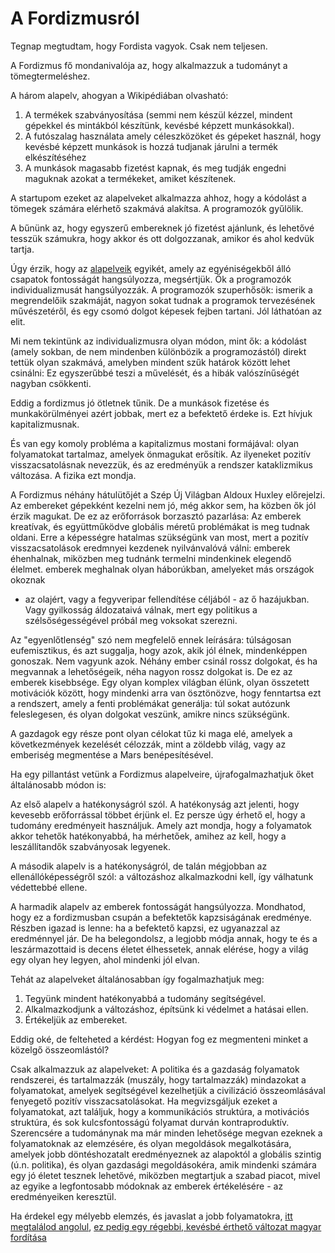 # A Fordizmusról

Tegnap megtudtam, hogy Fordista vagyok. Csak nem teljesen.

A Fordizmus fő mondanivalója az, hogy alkalmazzuk a tudományt a tömegtermeléshez.

A három alapelv, ahogyan a Wikipédiában olvasható:

1. A termékek szabványosítása (semmi nem készül  kézzel, mindent gépekkel és mintákból készítünk, kevésbé képzett munkásokkal).
2. A futószalag használata amely céleszközöket és gépeket használ, hogy kevésbé képzett munkások is hozzá tudjanak járulni a termék elkészítéséhez
3. A munkások magasabb fizetést kapnak, és meg tudják engedni maguknak azokat a termékeket, amiket készítenek.

A startupom ezeket az alapelveket alkalmazza ahhoz, hogy a kódolást a tömegek számára elérhető szakmává alakítsa. A programozók gyűlölik.

A bűnünk az, hogy egyszerű embereknek jó fizetést ajánlunk, és lehetővé tesszük számukra, hogy akkor és ott dolgozzanak, amikor és ahol kedvük tartja.

Úgy érzik, hogy az [alapelveik](https://agilemanifesto.org/principles.html) egyikét, amely az egyéniségekből álló csapatok fontosságát hangsúlyozza,
megsértjük.
Ők a programozók individualizmusát hangsúlyozzák. A programozók szuperhősök: ismerik a megrendelőik szakmáját, nagyon sokat tudnak a programok tervezésének
művészetéről, és egy csomó dolgot képesek fejben tartani. Jól láthatóan az elit.

Mi nem tekintünk az individualizmusra olyan módon, mint ők: a kódolást (amely sokban, de nem mindenben különbözik a programozástól)
direkt tettük olyan szakmává, amelyben mindent szűk határok között lehet csinálni: Ez egyszerűbbé teszi a művelését, és a hibák valószínűségét nagyban csökkenti.

Eddig a fordizmus jó ötletnek tűnik. De a munkások fizetése és munkakörülményei azért jobbak, mert ez a befektető érdeke is. Ezt hívjuk kapitalizmusnak.

És van egy komoly probléma a kapitalizmus mostani formájával: olyan folyamatokat tartalmaz, amelyek önmagukat erősítik. Az ilyeneket pozitív visszacsatolásnak
nevezzük, és az eredményük a rendszer kataklizmikus változása. A fizika ezt mondja.

A Fordizmus néhány hátulütőjét a Szép Új Világban Aldoux Huxley előrejelzi. Az embereket gépekként kezelni nem jó, még akkor sem, ha közben
ők jól érzik magukat. De ez az erőforrások borzasztó pazarlása: Az emberek kreatívak, és együttműködve globális méretű problémákat is meg
tudnak oldani. Erre a képességre hatalmas szükségünk van most, mert a pozitív visszacsatolások eredmnyei kezdenek nyilvánvalóvá válni:
emberek éhenhalnak, miközben meg tudnánk termelni mindenkinek elegendő élelmet. emberek meghalnak olyan háborúkban, amelyeket más országok okoznak
- az olajért, vagy a fegyveripar fellendítése céljából - az ő hazájukban. Vagy gyilkosság áldozataivá válnak, mert egy politikus a szélsőségességével
próbál meg voksokat szerezni.

Az "egyenlőtlenség" szó nem megfelelő ennek leírására: túlságosan eufemisztikus, és azt suggalja, hogy azok, akik jól élnek, mindenképpen gonoszak.
Nem vagyunk azok. Néhány ember csinál rossz dolgokat, és ha megvannak a lehetőségeik, néha nagyon rossz dolgokat is.
De ez az emberek kisebbsége. Egy olyan komplex világban élünk, olyan összetett motivációk között, hogy mindenki arra van ösztönözve,
hogy fenntartsa ezt a rendszert, amely a fenti problémákat generálja: túl sokat autózunk feleslegesen, és olyan dolgokat veszünk, amikre
nincs szükségünk.

A gazdagok egy része pont olyan célokat tűz ki maga elé, amelyek a következmények kezelését célozzák, mint a zöldebb világ, vagy az emberiség megmentése a Mars
benépesítésével.

Ha egy pillantást vetünk a Fordizmus alapelveire, újrafogalmazhatjuk őket általánosabb módon is:

Az első alapelv a hatékonyságról szól. A hatékonyság azt jelenti, hogy kevesebb erőforrással többet érjünk el. Ez persze úgy érhető el, hogy a tudomány eredményeit
használjuk. Amely azt mondja, hogy a folyamatok akkor tehetők hatékonyabbá, ha mérhetőek, amihez az kell, hogy a leszállítandők szabványosak legyenek.

A második alapelv is a hatékonyságról, de talán mégjobban az ellenállóképességről szól: a változáshoz alkalmazkodni kell, így válhatunk védettebbé ellene.

A harmadik alapelv az emberek fontosságát hangsúlyozza. Mondhatod, hogy ez a fordizmusban csupán a befektetők kapzsiságának eredménye. Részben igazad is lenne:
ha a befektető kapzsi, ez ugyanazzal az eredménnyel jár. De ha belegondolsz, a legjobb módja annak, hogy te és a leszármazottaid is decens életet élhessetek,
annak elérése, hogy a világ egy olyan hey legyen, ahol mindenki jól elvan.

Tehát az alapelveket általánosabban így fogalmazhatjuk meg:

1. Tegyünk mindent hatékonyabbá a tudomány segítségével.
2. Alkalmazkodjunk a változáshoz, építsünk ki védelmet a hatásai ellen.
3. Értékeljük az embereket.

Eddig oké, de felteheted a kérdést: Hogyan fog ez megmenteni minket a közelgő összeomlástól?


Csak alkalmazzuk az alapelveket: A politika és a gazdaság folyamatok rendszerei, és tartalmazzák (muszály, hogy tartalmazzák) mindazokat a folyamatokat, amelyek
segítségével kezelhetjük a civilizáció összeomlásával fenyegető pozitív visszacsatolásokat. Ha megvizsgáljuk ezeket a folyamatokat, azt találjuk, hogy a 
kommunikációs struktúra, a motivációs struktúra, és sok kulcsfontosságú folyamat durván kontraproduktív. Szerencsére a tudománynak ma már minden lehetősége megvan
ezeknek a folyamatoknak az elemzésére, és olyan megoldások megalkotására, amelyek jobb döntéshozatalt eredményeznek az alapoktól a globális szintig (ú.n. politika),
és olyan gazdasági megoldásokéra, amik mindenki számára egy jó életet tesznek lehetővé, miközben megtartjuk a szabad piacot, mivel az egyike a legfontosabb
módoknak az emberek értékelésére - az eredményeiken keresztül.

Ha érdekel egy mélyebb elemzés, és javaslat a jobb folyamatokra, [itt megtalálod angolul](https://magwas.github.io/book/en/analysis.html),
[ez pedig egy régebbi, kevésbé érthető változat magyar fordítása](https://magwas.github.io/book/hu/)


